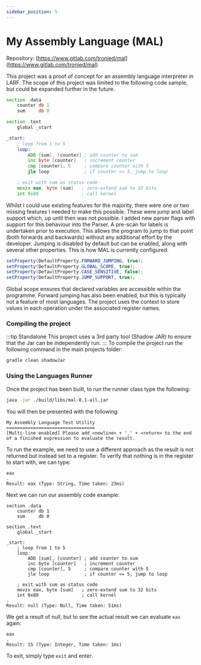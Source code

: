 ```yaml
---
sidebar_position: 5
---
```

# My Assembly Language (MAL)
Repository: [https://www.gitlab.com/tronied/mal](https://www.gitlab.com/tronied/mal)

This project was a proof of concept for an assembly language interpreter in LARF. The scope of this project
was limited to the following code sample, but could be expanded further in the future.
```asm
section .data
    counter db 1
    sum     db 0

section .text
    global _start

_start:
    ; loop from 1 to 5
    loop:
        ADD [sum], [counter] ; add counter to sum
        inc byte [counter]   ; increment counter
        cmp [counter], 5     ; compare counter with 5
        jle loop             ; if counter <= 5, jump to loop

    ; exit with sum as status code
    movzx eax, byte [sum]   ; zero-extend sum to 32 bits
    int 0x80                ; call kernel
```
Whilst I could use existing features for the majority, there were one or two missing features I needed to
make this possible. These were jump and label support which, up until then was not possible. I added new
parser flags with support for this behaviour into the Parser. A pre-scan for labels is undertaken prior
to execution. This allows the program to jump to that point (both forwards and backwards) without any
additional effort by the developer. Jumping is disabled by default but can be enabled, along with several
other properties. This is how MAL is currently configured:
```java
setProperty(DefaultProperty.FORWARD_JUMPING, true);
setProperty(DefaultProperty.GLOBAL_SCOPE, true);
setProperty(DefaultProperty.CASE_SENSITIVE, false);
setProperty(DefaultProperty.JUMP_SUPPORT, true);
```
Global scope ensures that declared variables are accessible within the programme. Forward jumping has also
been enabled, but this is typically not a feature of most languages. The project uses the context to store
values in each operation under the associated register names.
### Compiling the project
:::tip Standalone
This project uses a 3rd party tool (Shadow JAR) to ensure that the Jar can be independently run.
:::
To compile the project run the following command in the main projects folder:
```bash
gradle clean shadowJar
```
### Using the Languages Runner
Once the project has been built, to run the runner class type the following:
```bash
java -jar ./build/libs/mal-0.1-all.jar
```
You will then be presented with the following:
```
My Assembly Language Test Utility
=================================
[Multi-line enabled] Please add <newline> + '.' + <return> to the end of a finished expression to evaluate the result.
```
To run the example, we need to use a different approach as the result is not returned but instead set to a register.
To verify that nothing is in the register to start with, we can type:
```
eax
.
Result: eax (Type: String, Time taken: 23ms)
```
Next we can run our assembly code example:
```
section .data
    counter db 1
    sum     db 0

section .text
    global _start

_start:
    ; loop from 1 to 5
    loop:
        ADD [sum], [counter] ; add counter to sum
        inc byte [counter]   ; increment counter
        cmp [counter], 5     ; compare counter with 5
        jle loop             ; if counter <= 5, jump to loop

    ; exit with sum as status code
    movzx eax, byte [sum]   ; zero-extend sum to 32 bits
    int 0x80                ; call kernel
.
Result: null (Type: Null, Time taken: 51ms)
```
We get a result of null, but to see the actual result we can evaluate ``eax`` again:
```
eax
.
Result: 15 (Type: Integer, Time taken: 1ms)
```
To exit, simply type ``exit`` and enter.